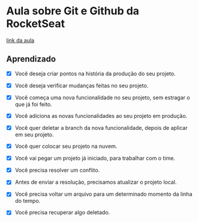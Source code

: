 # Aula sobre Git e Github da RocketSeat

[link da aula](https://www.youtube.com/watch?v=2alg7MQ6_sI&ab_channel=Rocketseat)

## Aprendizado

 - [x] Você deseja criar pontos na história da produção do seu projeto.
 - [x] Você deseja verificar mudanças feitas no seu projeto.

 - [x] Você começa uma nova funcionalidade no seu projeto, sem estragar o que já foi feito.
 - [x] Você adiciona as novas funcionalidades ao seu projeto em produção.
 - [x] Você quer deletar a branch da nova funcionalidade, depois de aplicar em seu projeto.

 - [x] Você quer colocar seu projeto na nuvem.

 - [x] Você vai pegar um projeto já iniciado, para trabalhar com o time.
 - [x] Você precisa resolver um conflito.
 - [x] Antes de enviar a resolução, precisamos atualizar o projeto local.

 - [x] Você precisa voltar um arquivo para um determinado momento da linha do tempo.
 - [x] Você precisa recuperar algo deletado.
